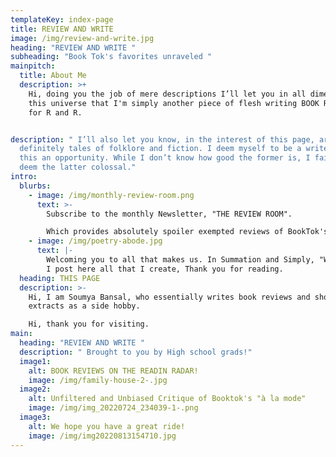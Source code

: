 ```yaml
---
templateKey: index-page
title: REVIEW AND WRITE
image: /img/review-and-write.jpg
heading: "REVIEW AND WRITE "
subheading: "Book Tok's favorites unraveled "
mainpitch:
  title: About Me
  description: >+
    Hi, doing you the job of mere descriptions I’ll let you in all dimensions of
    this universe that I'm simply another piece of flesh writing BOOK REVIEWS
    for R and R.


description: " I’ll also let you know, in the interest of this page, are
  definitely tales of folklore and fiction. I deem myself to be a writer and
  this an opportunity. While I don’t know how good the former is, I faithfully
  deem the latter colossal."
intro:
  blurbs:
    - image: /img/monthly-review-room.png
      text: >-
        Subscribe to the monthly Newsletter, "THE REVIEW ROOM".

        Which provides absolutely spoiler exempted reviews of BookTok's timely trends.
    - image: /img/poetry-abode.jpg
      text: |-
        Welcoming you to all that makes us. In Summation and Simply, "Words".
        I post here all that I create, Thank you for reading.
  heading: THIS PAGE
  description: >-
    Hi, I am Soumya Bansal, who essentially writes book reviews and short
    extracts as a side hobby.

    Hi, thank you for visiting.
main:
  heading: "REVIEW AND WRITE "
  description: " Brought to you by High school grads!"
  image1:
    alt: BOOK REVIEWS ON THE READIN RADAR!
    image: /img/family-house-2-.jpg
  image2:
    alt: Unfiltered and Unbiased Critique of Booktok's "à la mode"
    image: /img/img_20220724_234039-1-.png
  image3:
    alt: We hope you have a great ride!
    image: /img/img20220813154710.jpg
---
```

